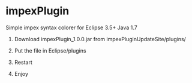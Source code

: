 impexPlugin
===========

Simple impex syntax colorer for Eclipse 3.5+ Java 1.7

1) Download impexPlugin_1.0.0.jar from impexPluginUpdateSite/plugins/

2) Put the file in Eclipse/plugins

3) Restart

4) Enjoy

